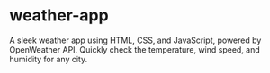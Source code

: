 # weather-app
A sleek weather app using HTML, CSS, and JavaScript, powered by OpenWeather API. Quickly check the temperature, wind speed, and humidity for any city.

